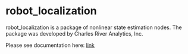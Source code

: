 # robot_localization

robot_localization is a package of nonlinear state estimation nodes. The package was developed by Charles River Analytics, Inc.

Please see documentation here: [link](http://wiki.ros.org/robot_localization "robot_localization documentation")